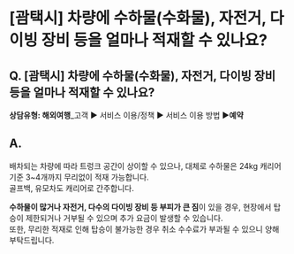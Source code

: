 # [괌택시] 차량에 수하물(수화물), 자전거, 다이빙 장비 등을 얼마나 적재할 수 있나요?

**Q. [괌택시] 차량에 수하물(수화물), 자전거, 다이빙 장비 등을 얼마나 적재할 수 있나요?**
--------------------------------------------------------

**상담유형: 해외여행**\_고객 ▶ 서비스 이용/정책 ▶ 서비스 이용 방법 ▶****예약****

**A.**
------

배차되는 차량에 따라 트렁크 공간이 상이할 수 있으나, 대체로 수하물은 24kg 캐리어 기준 3~4개까지 무리없이 적재 가능합니다.  
골프백, 유모차도 캐리어로 간주합니다.

**수하물이 많거나 자전거, 다수의 다이빙 장비 등 부피가 큰 짐**이 있을 경우, 현장에서 탑승이 제한되거나 거부될 수 있으며 추가 요금이 발생할 수 있습니다.   
또한, 무리한 적재로 인해 탑승이 불가능한 경우 취소 수수료가 부과될 수 있으니 양해 부탁드립니다.
